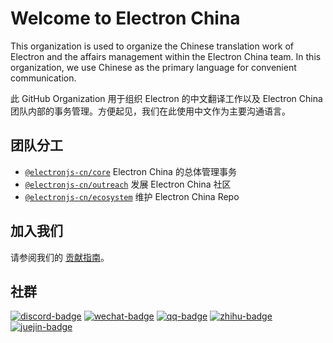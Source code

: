 # Welcome to Electron China

This organization is used to organize the Chinese translation work of Electron and the affairs management within the Electron China team. In this organization, we use Chinese as the primary language for convenient communication.

此 GitHub Organization 用于组织 Electron 的中文翻译工作以及 Electron China 团队内部的事务管理。方便起见，我们在此使用中文作为主要沟通语言。

## 团队分工

- [`@electronjs-cn/core`](https://github.com/electronjs-cn/.github/blob/main/teams/core) Electron China 的总体管理事务
- [`@electronjs-cn/outreach`](https://github.com/electronjs-cn/.github/blob/main/teams/outreach) 发展 Electron China 社区
- [`@electronjs-cn/ecosystem`](https://github.com/electronjs-cn/.github/blob/main/teams/ecosystem) 维护 Electron China Repo

## 加入我们

请参阅我们的 [贡献指南](https://github.com/electronjs-cn/.github/blob/main/CONTRIBUTING.md)。

## 社群

[![discord-badge]][discord-link]
[![wechat-badge]][wechat-link]
[![qq-badge]][qq-link]
[![zhihu-badge]][zhihu-link]
[![juejin-badge]][juejin-link]

[discord-badge]: https://img.shields.io/discord/1029220879487467570?style=flat-square&label=Discord&logo=discord&color=eee&labelColor=5865f2&logoColor=fff
[discord-link]: https://discord.gg/eZTKXHBKpK
[wechat-badge]: https://shields.io/badge/WeChat_Group-07C160?style=flat-square&logo=wechat&logoColor=fff
[wechat-link]: https://github.com/electronjs-cn/.github/blob/main/profile/wechat.md
[qq-badge]: https://shields.io/badge/QQ_Group-1EBAFC?style=flat-square&logo=tencentqq&logoColor=fff
[qq-link]: https://qm.qq.com/cgi-bin/qm/qr?k=yXIZdiIaqGy7KZflPLXhlGB9q1z-G_RR&jump_from=webapi&authKey=5Apa7FxCsumTW6d6fY+zp1hsFLhXnb4ATcCMl3vLaZ1k1ic5/4vakeUKxFC60Gh/
[zhihu-badge]: https://shields.io/badge/Zhihu_Column-0084FF?style=flat-square&logo=zhihu&logoColor=fff
[zhihu-link]: https://www.zhihu.com/people/electronjs
[juejin-badge]: https://shields.io/badge/Juejin_Posts-007FFF?style=flat-square&logo=juejin&&logoColor=fff
[juejin-link]: https://juejin.cn/user/3356160125577096

